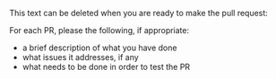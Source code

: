 This text can be deleted when you are ready to make the pull request: 

For each PR, please the following, if appropriate: 

- a brief description of what you have done
- what issues it addresses, if any
- what needs to be done in order to test the PR
